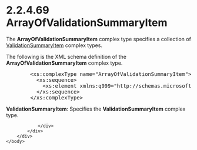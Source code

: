 <html dir="LTR" xmlns:mshelp="http://msdn.microsoft.com/mshelp" xmlns:ddue="http://ddue.schemas.microsoft.com/authoring/2003/5" xmlns:xlink="http://www.w3.org/1999/xlink" xmlns:tool="http://www.microsoft.com/tooltip">
    <head>
        <meta http-equiv="Content-Type" content="text/html; CHARSET=utf-8"></meta>
        <meta name="save" content="history"></meta>
        <title>2.2.4.69 ArrayOfValidationSummaryItem</title>
        <xml>
            <mshelp:toctitle title="2.2.4.69 ArrayOfValidationSummaryItem"></mshelp:toctitle>
            <mshelp:rltitle title="[MS-SSMDSWS-15]: ArrayOfValidationSummaryItem"></mshelp:rltitle>
            <mshelp:keyword index="A" term="e481bc87-d1ed-4470-8155-898b19448e83"></mshelp:keyword>
            <mshelp:attr name="DCSext.ContentType" value="open specification"></mshelp:attr>
            <mshelp:attr name="AssetID" value="e481bc87-d1ed-4470-8155-898b19448e83"></mshelp:attr>
            <mshelp:attr name="TopicType" value="kbRef"></mshelp:attr>
            <mshelp:attr name="DCSext.Title" value="[MS-SSMDSWS-15]: ArrayOfValidationSummaryItem" />
        </xml>
    </head>
    <body>
        <div id="header">
            <h1 class="heading">2.2.4.69 ArrayOfValidationSummaryItem</h1>
        </div>
        <div id="mainSection">
            <div id="mainBody">
                <div id="allHistory" class="saveHistory"></div>
                <div id="sectionSection0" class="section" name="collapseableSection">
                    

<p>The <b>ArrayOfValidationSummaryItem</b> complex type
specifies a collection of <a href="945a3801-7664-400f-987d-15b6c1be08fb.md">ValidationSummaryItem</a>
complex types.</p>

<p>The following is the XML schema definition of the <b>ArrayOfValidationSummaryItem</b>
complex type.</p>

<dl>
<dd>
<div><pre>   &lt;xs:complexType name=&quot;ArrayOfValidationSummaryItem&quot;&gt;
     &lt;xs:sequence&gt;
       &lt;xs:element xmlns:q999=&quot;http://schemas.microsoft.com/sqlserver/masterdataservices/2009/09&quot; minOccurs=&quot;0&quot; maxOccurs=&quot;unbounded&quot; name=&quot;ValidationSummaryItem&quot; nillable=&quot;true&quot; type=&quot;q999:ValidationSummaryItem&quot; xmlns:xs=&quot;http://www.w3.org/2001/XMLSchema&quot; /&gt;
     &lt;/xs:sequence&gt;
   &lt;/xs:complexType&gt;
</pre></div>
</dd></dl>

<p><b>ValidationSummaryItem</b>: Specifies the <b>ValidationSummaryItem</b>
complex type.</p>


                </div>
            </div>
        </div>
    </body>
</html>